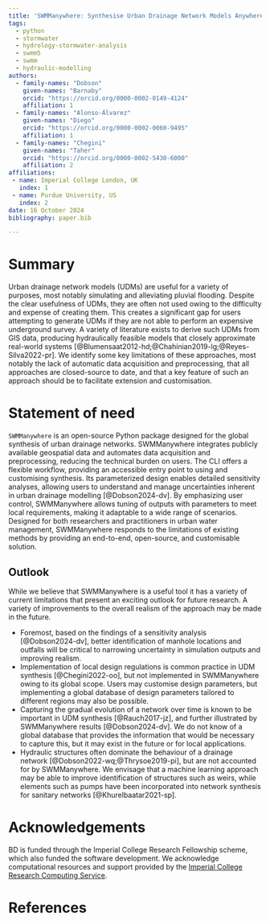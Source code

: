 ```yaml
---
title: 'SWMManywhere: Synthesise Urban Drainage Network Models Anywhere in the World'
tags:
  - python
  - stormwater
  - hydrology-stormwater-analysis
  - swmm5
  - swmm
  - hydraulic-modelling
authors:
  - family-names: "Dobson"
    given-names: "Barnaby"
    orcid: "https://orcid.org/0000-0002-0149-4124"
    affiliation: 1
  - family-names: "Alonso-Álvarez"
    given-names: "Diego"
    orcid: "https://orcid.org/0000-0002-0060-9495"
    affiliation: 1
  - family-names: "Chegini"
    given-names: "Taher"
    orcid: "https://orcid.org/0000-0002-5430-6000"
    affiliation: 2
affiliations:
 - name: Imperial College London, UK
   index: 1
 - name: Purdue University, US
   index: 2
date: 16 October 2024
bibliography: paper.bib

---
```


# Summary

Urban drainage network models (UDMs) are useful for a variety of purposes, most notably simulating and alleviating pluvial flooding. Despite the clear usefulness of UDMs, they are often not used owing to the difficulty and expense of creating them. This creates a significant gap for users attempting to generate UDMs if they are not able to perform an expensive underground survey. A variety of literature exists to derive such UDMs from GIS data, producing hydraulically feasible models that closely approximate real-world systems [@Blumensaat2012-hd;@Chahinian2019-lg;@Reyes-Silva2022-pr]. We identify some key limitations of these approaches, most notably the lack of automatic data acquisition and preprocessing, that all approaches are closed-source to date, and that a key feature of such an approach should be to facilitate extension and customisation.

# Statement of need

`SWMManywhere` is an open-source Python package designed for the global synthesis of urban drainage networks. SWMManywhere integrates publicly available geospatial data and automates data acquisition and preprocessing, reducing the technical burden on users. The CLI offers a flexible workflow, providing an accessible entry point to using and customising synthesis. Its parameterized design enables detailed sensitivity analyses, allowing users to understand and manage uncertainties inherent in urban drainage modelling [@Dobson2024-dv]. By emphasizing user control, SWMManywhere allows tuning of outputs with parameters to meet local requirements, making it adaptable to a wide range of scenarios. Designed for both researchers and practitioners in urban water management, SWMManywhere responds to the limitations of existing methods by providing an end-to-end, open-source, and customisable solution.

## Outlook

While we believe that SWMManywhere is a useful tool it has a variety of current limitations that present an exciting outlook for future research. A variety of improvements to the overall realism of the approach may be made in the future.

- Foremost, based on the findings of a sensitivity analysis [@Dobson2024-dv], better identification of manhole locations and outfalls will be critical to narrowing uncertainty in simulation outputs and improving realism.
- Implementation of local design regulations is common practice in UDM synthesis [@Chegini2022-oo], but not implemented in SWMManywhere owing to its global scope. Users may customise design parameters, but implementing a global database of design parameters tailored to different regions may also be possible.
- Capturing the gradual evolution of a network over time is known to be important in UDM synthesis [@Rauch2017-jz], and further illustrated by SWMManywhere results [@Dobson2024-dv]. We do not know of a global database that provides the information that would be necessary to capture this, but it may exist in the future or for local applications.
- Hydraulic structures often dominate the behaviour of a drainage network [@Dobson2022-wq;@Thrysoe2019-pi], but are not accounted for by SWMManywhere. We envisage that a machine learning approach may be able to improve identification of structures such as weirs, while elements such as pumps have been incorporated into network synthesis for sanitary networks [@Khurelbaatar2021-sp].

# Acknowledgements

BD is funded through the Imperial College Research Fellowship scheme, which also funded the software development. We acknowledge computational resources and support provided by the [Imperial College Research Computing Service](http://doi.org/10.14469/hpc/2232).

# References
